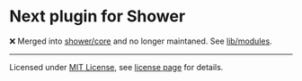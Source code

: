 # Next plugin for Shower

❌ Merged into [shower/core](https://github.com/shower/core) and no longer maintaned. See [lib/modules](https://github.com/shower/core/tree/master/lib/modules).

---
Licensed under [MIT License](http://en.wikipedia.org/wiki/MIT_License), see [license page](https://github.com/shower/shower/wiki/MIT-License) for details.

